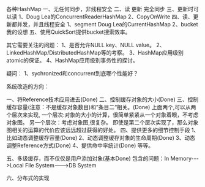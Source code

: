各种HashMap
一、无任何同步，非线程安全
二、读 更新 完全同步
三、更新时可以读
    1、Doug Lea的ConcurrentReaderHashMap
    2、CopyOnWrite
四、读、更新都并发，并且线程安全
   1、segment
      Doug Lea的CurrentHashMap
   2、bucket
      我的设想
五、使用QuickSort提供bucket搜索效率。


其它需要关注的问题：
1、是否允许NULL key、NULL value。
2、LinkedHashMap/DistributedHashMap等的考察。
3、HashMap应用级别atomic的保证。
4、HashMap应用级别事务性的探讨。

疑问：
1、sychronized和concurrent到底哪个性能好？


系统改造的方向：

一、将Reference技术应用进去(Done)
二、控制缓存对象的大小(Done)
三、控制缓存容量(注意：不是缓存对象数目)和”条目二“相关。(Done)
上面两个,可以从两个层次来实现,
一个层次:对象的大小的计算，很简单紧紧从一个对象着眼，不考虑对象图。
另一个层次：考虑对象图,很复杂。
即使是第二个层次实现了，那么对象图相关的运算的代价应该远远超过获得的好处。
四、提供更多的细节控制手段
    1、比如动态调整缓存容量(Done)
    2、动态调整缓存对象的生命周期(Done)
    3、动态调整Reference方式(Done)
    4、提供命中率统计(Done)
等等。

五、多级缓存，而不仅仅是用户添加对象(基本Done)
    包含的问题：In Memory--->Local File System--->DB System
    
六、分布式的实现
    


